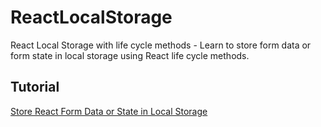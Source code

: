 # ReactLocalStorage

React Local Storage with life cycle methods - Learn to store form data or form state in local storage using React life cycle methods.


## Tutorial
[Store React Form Data or State in Local Storage](https://www.positronx.io/store-react-form-data-or-state-in-local-storage/)
